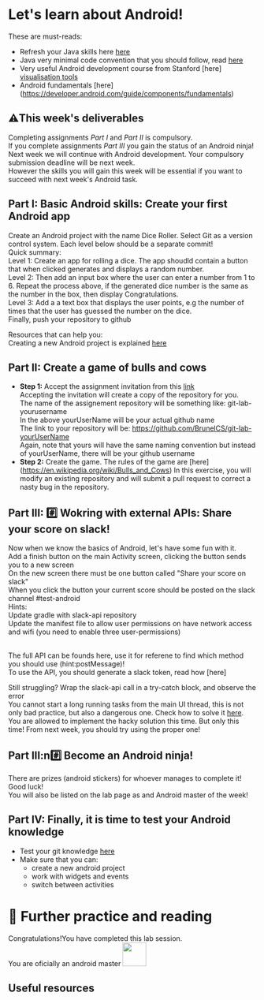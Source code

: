 
# Let's learn about Android! 
These are must-reads:
* Refresh your Java skills here [here](https://www.cs.utexas.edu/users/witchel/371M/lectures/01-java-review.pdf)
* Java very minimal code convention that you should follow, read [here](https://web.stanford.edu/class/cs193a/styleguide.shtml)
* Very useful Android development course from Stanford [here] [visualisation tools](https://try.github.io/)
* Android fundamentals [here] (https://developer.android.com/guide/components/fundamentals)

## :warning:This week's deliverables 
Completing assignments *Part I* and *Part II* is compulsory. </br>
If you complete assignments *Part III* you gain the status of an Android ninja! </br>
Next week we will continue with Android development. Your compulsory submission deadline will be next week. </br>
However the skills you will gain this week will be essential if you want to succeed with next week's Android task. </br>

## Part I: Basic Android skills: Create your first Android app
Create an Android project with the name Dice Roller. Select Git as a version control system. 
Each level below should be a separate commit! </br>
Quick summary:  </br>
Level 1: Create an app for rolling a dice. The app shoudld contain a button that when clicked generates and displays a random number. </br>
Level 2:  Then add an input box where the user can enter a number from 1 to 6. Repeat the process above, if the generated dice number is the same as the number in the box, then display Congratulations. </br>
Level 3: Add a a text box that displays the user points, e.g the number of times that the user has guessed the number on the dice. </br>
Finally, push your repository to github </br>

Resources that can help you: </br>
Creating a new Android project is explained [here](https://developer.android.com/training/basics/firstapp/creating-project)

## Part II: Create a game of bulls and cows
* __Step 1:__ Accept the assignment invitation from this [link](https://classroom.github.com/a/38k1-dLf) </br>
   Accepting the invitation will create a copy of the repository for you. </br>
   The name of the assignement repository will be something like: git-lab-yourusername  </br>
   In the above yourUserName will be your actual github name </br>
   The link to your repository will be: https://github.com/BrunelCS/git-lab-yourUserName </br>
   Again, note that yours will have the same naming convention but instead of yourUserName, there will be your github username </br>
* __Step 2:__ Create the game. The rules of the game are [here] (https://en.wikipedia.org/wiki/Bulls_and_Cows)
In this exercise, you will modify an existing repository and will submit a pull request to correct a nasty bug in the repository. </br>

## Part III: :hash: Wokring with external APIs: Share your score on slack!
Now when we know the basics of Android, let's have some fun with it. </br>
Add a finish button on the main Activity screen, clicking the button sends you to a new screen </br>
On the new screen there must be one button called "Share your score on slack" </br>
When you click the button your current score should be posted on the slack channel #test-android</br>
Hints: </br>
Update gradle with slack-api repository </br>
Update the manifest file to allow user permissions on have network access and wifi (you need to enable three user-permissions) 

</br>
The full API can be founds here, use it for referene to find which method you should use (hint:postMessage)! </br>
To use the API, you should generate a slack token, read how [here] </br>

Still struggling? Wrap the slack-api call in a try-catch block, and observe the error </br>
You cannot start a long running tasks from the main UI thread, this is not only bad practice, but also a dangerous one. 
Check how to solve it [here](http://simpledeveloper.com/network-on-main-thread-error-solution/). You are allowed to implement the hacky solution this time. But only this time! From next week, you should try using the proper one! </br>

## Part III:n:hash: Become an Android ninja!
There are prizes (android stickers) for whoever manages to complete it! Good luck!</br>
You will also be listed on the lab page as and Android master of the week! </br>


## Part IV: Finally, it is time to test your Android knowledge
* Test your git knowledge [here](https://basicversity.com/study/android-programming)
* Make sure that you can: 
  * create a new android project
  * work with widgets and events 
  * switch between activities 

# :book: Further practice and reading
Congratulations!You have completed this lab session. </br>
You are oficially an android master <img src="https://www.google.com/url?sa=i&source=images&cd=&ved=2ahUKEwjo2aK9wp_lAhVIyxoKHRyrCkoQjRx6BAgBEAQ&url=https%3A%2F%2Fwww.cnet.com%2Fandroid-update%2F&psig=AOvVaw1m-RcIgNo30mKw9JxejmMC&ust=1571271999401439" width="48"> </br>

## Useful resources





